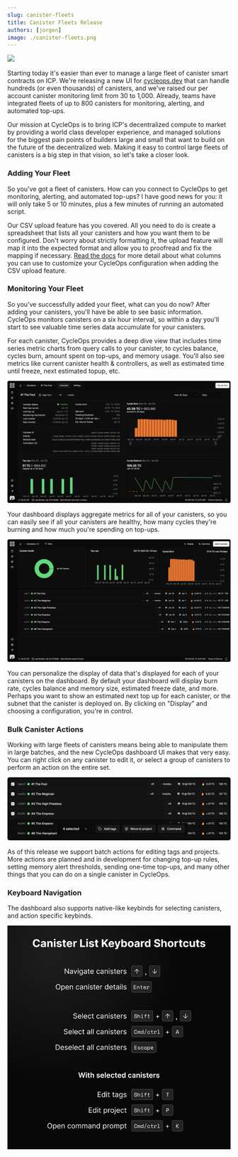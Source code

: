 ```yaml
---
slug: canister-fleets
title: Canister Fleets Release
authors: [jorgen]
image: ./canister-fleets.png
---
```


[![](./canister-fleets.png)](/changelog/canister-fleets)

Starting today it's easier than ever to manage a large fleet of canister smart contracts on ICP. We're releasing a new UI for [cycleops.dev](http://cycleops.dev) that can handle hundreds (or even thousands) of canisters, and we've raised our per account canister monitoring limit from 30 to 1,000. Already, teams have integrated fleets of up to 800 canisters for monitoring, alerting, and automated top-ups.

<!-- truncate -->

Our mission at CycleOps is to bring ICP's decentralized compute to market by providing a world class developer experience, and managed solutions for the biggest pain points of builders large and small that want to build on the future of the decentralized web. Making it easy to control large fleets of canisters is a big step in that vision, so let's take a closer look.

### Adding Your Fleet

So you've got a fleet of canisters. How can you connect to CycleOps to get monitoring, alerting, and automated top-ups? I have good news for you: it will only take 5 or 10 minutes, plus a few minutes of running an automated script.

Our CSV upload feature has you covered. All you need to do is create a spreadsheet that lists all your canisters and how you want them to be configured. Don't worry about strictly formatting it, the upload feature will map it into the expected format and allow you to proofread and fix the mapping if necessary. [Read the docs](/docs/csv-upload) for more detail about what columns you can use to customize your CycleOps configuration when adding the CSV upload feature.

### Monitoring Your Fleet

So you've successfully added your fleet, what can you do now? After adding your canisters, you'll have be able to see basic information. CycleOps monitors canisters on a six hour interval, so within a day you'll start to see valuable time series data accumulate for your canisters.

For each canister, CycleOps provides a deep dive view that includes time series metric charts from query calls to your canister, to cycles balance, cycles burn, amount spent on top-ups, and memory usage. You'll also see metrics like current canister health & controllers, as well as estimated time until freeze, next estimated topup, etc.

![screenshot-canister-monitoring.png](./screenshot-canister-monitoring.png)

Your dashboard displays aggregate metrics for all of your canisters, so you can easily see if all your canisters are healthy, how many cycles they're burning and how much you're spending on top-ups.

![screenshot-canister-list.png](./screenshot-canister-list.png)

You can personalize the display of data that's displayed for each of your canisters on the dashboard. By default your dashboard will display burn rate, cycles balance and memory size, estimated freeze date, and more. Perhaps you want to show an estimated next top up for each canister, or the subnet that the canister is deployed on. By clicking on "Display" and choosing a configuration, you're in control.

### Bulk Canister Actions

Working with large fleets of canisters means being able to manipulate them in large batches, and the new CycleOps dashboard UI makes that very easy. You can right click on any canister to edit it, or select a group of canisters to perform an action on the entire set.

![screenshot-canister-selection.png](./screenshot-canister-selection.png)

As of this release we support batch actions for editing tags and projects. More actions are planned and in development for changing top-up rules, setting memory alert thresholds, sending one-time top-ups, and many other things that you can do on a single canister in CycleOps.

### Keyboard Navigation

The dashboard also supports native-like keybinds for selecting canisters, and action specific keybinds.

![canister-list-keybinds.png](./canister-list-keybinds.png)
